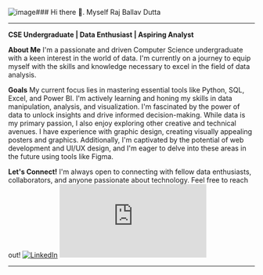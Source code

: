 ![image](https://github.com/r1sh1raj01/r1sh1raj01/assets/110759323/0b03d17f-7e84-4b3e-81c8-7fdebcf0b9f4)### Hi there 👋. Myself Raj Ballav Dutta
___
**CSE Undergraduate | Data Enthusiast | Aspiring Analyst**

**About Me**
I'm a passionate and driven Computer Science undergraduate with a keen interest in the world of data. I'm currently on a journey to equip myself with the skills and knowledge necessary to excel in the field of data analysis.

**Goals**
My current focus lies in mastering essential tools like Python, SQL, Excel, and Power BI. I'm actively learning and honing my skills in data manipulation, analysis, and visualization. I'm fascinated by the power of data to unlock insights and drive informed decision-making. While data is my primary passion, I also enjoy exploring other creative and technical avenues. I have experience with graphic design, creating visually appealing posters and graphics. Additionally, I'm captivated by the potential of web development and UI/UX design, and I'm eager to delve into these areas in the future using tools like Figma.

**Let's Connect!**
I'm always open to connecting with fellow data enthusiasts, collaborators, and anyone passionate about technology. Feel free to reach out!
[![LinkedIn](https://upload.wikimedia.org/wikipedia/commons/f/f8/LinkedIn_icon_circle.svg)](www.linkedin.com/in/raj-ballav-dutta-00242a303)
[![X](https://www.freepik.com/free-vector/new-2023-twitter-logo-x-icon-design_57642948.htm#query=twitter%20x%20logo&position=1&from_view=keyword&track=ais&uuid=cda80aa9-44a3-4fa6-8bc6-292511e3e0c7)](www.x.com/raj_b_dutta?t=)

___



<!--
**r1sh1raj01/r1sh1raj01** is a ✨ _special_ ✨ repository because its `README.md` (this file) appears on your GitHub profile.

Here are some ideas to get you started:

- 🔭 I’m currently working on ...
- 🌱 I’m currently learning ...
- 👯 I’m looking to collaborate on ...
- 🤔 I’m looking for help with ...
- 💬 Ask me about ...
- 📫 How to reach me: ...
- 😄 Pronouns: ...
- ⚡ Fun fact: ...
-->
